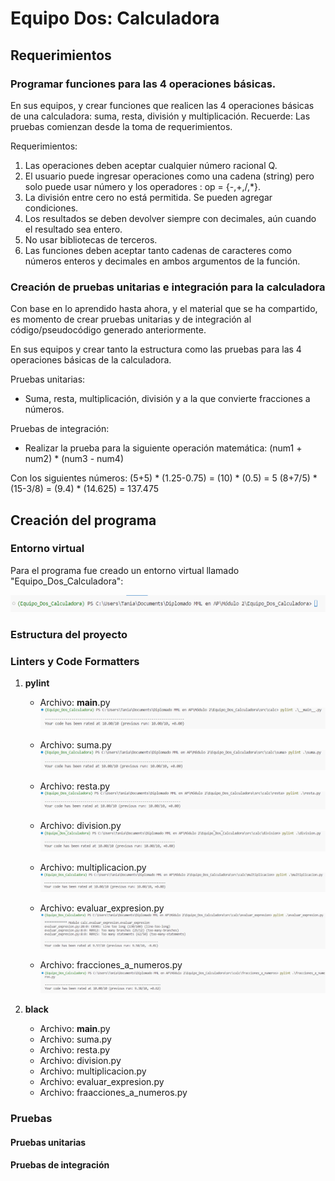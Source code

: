 # Equipo Dos: Calculadora

## Requerimientos

### Programar funciones para las 4 operaciones básicas.

En sus equipos, y crear funciones que realicen las 4 operaciones básicas de una calculadora: suma, resta, división y multiplicación.
Recuerde: Las pruebas comienzan desde la toma de requerimientos.

Requerimientos:

1. Las operaciones deben aceptar cualquier número racional Q.
2. El usuario puede ingresar operaciones como una cadena (string) pero solo puede usar número y los operadores : op = {-,+,/,*}.
3. La división entre cero no está permitida. Se pueden agregar condiciones.
4. Los resultados se deben devolver siempre con decimales, aún cuando el resultado sea entero.
5. No usar bibliotecas de terceros.
6. Las funciones deben aceptar tanto cadenas de caracteres como números enteros y decimales en ambos argumentos de la función.

### Creación de pruebas unitarias e integración para la calculadora

Con base en lo aprendido hasta ahora, y el material que se ha compartido, es momento de crear pruebas unitarias y de integración al código/pseudocódigo generado anteriormente.

En sus equipos y crear tanto la estructura como las pruebas para las 4 operaciones básicas de la calculadora.

Pruebas unitarias:

* Suma, resta, multiplicación, división y a la que convierte fracciones a números.

Pruebas de integración:

* Realizar la prueba para la siguiente operación matemática: (num1 + num2) * (num3 - num4) 

Con los siguientes números:
(5+5) * (1.25-0.75) = (10) * (0.5) = 5
(8+7/5) * (15-3/8) = (9.4) * (14.625) = 137.475

## Creación del programa

### Entorno virtual

Para el programa fue creado un entorno virtual llamado "Equipo_Dos_Calculadora":

![entorno_virtual](imagenes/entorno_virtual.png)

### Estructura del proyecto

### Linters y Code Formatters

1. **pylint**
    * Archivo: __main__.py
    ![pylint_main](imagenes/pylint_main.png)

    * Archivo: suma.py
    ![pylint_suma](imagenes/pylint_suma.png)

    * Archivo: resta.py
    ![pylint_resta](imagenes/pylint_resta.png)

    * Archivo: division.py
    ![pylint_division](imagenes/pylint_division.png)

    * Archivo: multiplicacion.py
    ![pylint_multiplicacion](imagenes/pylint_multiplicacion.png)

    * Archivo: evaluar_expresion.py
    ![pylint_evaluar_expresion](imagenes/pylint_evaluar_expresion.png)

    * Archivo: fracciones_a_numeros.py
    ![pylint_fracciones_a_numeros](imagenes/pylint_fracciones_a_numeros.png)


2. **black**
    * Archivo: __main__.py
    * Archivo: suma.py
    * Archivo: resta.py
    * Archivo: division.py
    * Archivo: multiplicacion.py
    * Archivo: evaluar_expresion.py
    * Archivo: fraacciones_a_numeros.py

### Pruebas

#### Pruebas unitarias

#### Pruebas de integración